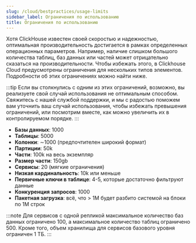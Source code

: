 ```yaml
---
slug: /cloud/bestpractices/usage-limits
sidebar_label: Ограничения по использованию
title: Ограничения по использованию
---
```


Хотя ClickHouse известен своей скоростью и надежностью, оптимальная производительность достигается в рамках определенных операционных параметров. Например, наличие слишком большого количества таблиц, баз данных или частей может отрицательно сказаться на производительности. Чтобы избежать этого, в Clickhouse Cloud предусмотрены ограничения для нескольких типов элементов. Подробности об этих ограничениях можно найти ниже.

:::tip
Если вы столкнулись с одним из этих ограничений, возможно, вы реализуете свой случай использования не оптимальным способом. Свяжитесь с нашей службой поддержки, и мы с радостью поможем вам уточнить ваш случай использования, чтобы избежать превышения ограничений, или посмотрим вместе, как можно увеличить их в контролируемом порядке. 
:::

- **Базы данных**: 1000
- **Таблицы**: 5000
- **Колонки**: ∼1000 (предпочтителен широкий формат)
- **Партиции**: 50k
- **Части**: 100k на весь экземпляр
- **Размер части**: 150gb
- **Сервисы**: 20 (мягкие ограничения)
- **Низкая кардинальность**: 10k или меньше
- **Первичные ключи в таблице**: 4-5, которые достаточно фильтруют данные
- **Конкуренция запросов**: 1000
- **Пакетная загрузка**: всё, что > 1M будет разбито системой на блоки по 1M строк

:::note
Для сервисов с одной репликой максимальное количество баз данных ограничено 100, а максимальное количество таблиц ограничено 500. Кроме того, объем хранилища для сервисов базового уровня ограничен 1 ТБ.
:::
